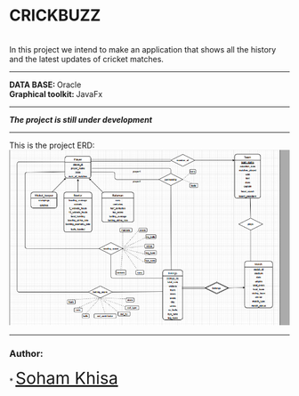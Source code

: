 <h1> CRICKBUZZ </h1> <br>
In this project we intend to make an
application that shows all the history
and the latest updates of cricket matches.

<hr>

<strong> DATA BASE: </strong> Oracle <br>
<strong> Graphical toolkit: </strong> JavaFx <br>

<hr>

<strong> <em> The project is still under development </em> </strong>

<hr>

<p>
This is the project ERD: <br>
<img src = "Project ERD.png">
</p>
<hr>

<h3><strong>Author:</strong></h3>
* <a href="https://github.com/Soham-Khisa" style="font-size: 30px">Soham Khisa</a><br>
